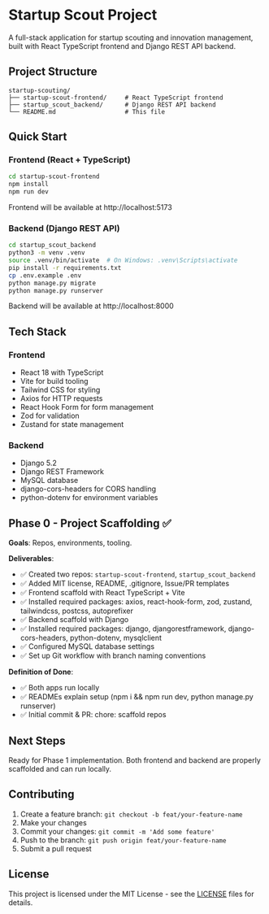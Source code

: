 # Startup Scout Project

A full-stack application for startup scouting and innovation management, built with React TypeScript frontend and Django REST API backend.

## Project Structure

```
startup-scouting/
├── startup-scout-frontend/     # React TypeScript frontend
├── startup_scout_backend/      # Django REST API backend
└── README.md                   # This file
```

## Quick Start

### Frontend (React + TypeScript)
```bash
cd startup-scout-frontend
npm install
npm run dev
```
Frontend will be available at http://localhost:5173

### Backend (Django REST API)
```bash
cd startup_scout_backend
python3 -m venv .venv
source .venv/bin/activate  # On Windows: .venv\Scripts\activate
pip install -r requirements.txt
cp .env.example .env
python manage.py migrate
python manage.py runserver
```
Backend will be available at http://localhost:8000

## Tech Stack

### Frontend
- React 18 with TypeScript
- Vite for build tooling
- Tailwind CSS for styling
- Axios for HTTP requests
- React Hook Form for form management
- Zod for validation
- Zustand for state management

### Backend
- Django 5.2
- Django REST Framework
- MySQL database
- django-cors-headers for CORS handling
- python-dotenv for environment variables

## Phase 0 - Project Scaffolding ✅

**Goals**: Repos, environments, tooling.

**Deliverables**:
- ✅ Created two repos: `startup-scout-frontend`, `startup_scout_backend`
- ✅ Added MIT license, README, .gitignore, Issue/PR templates
- ✅ Frontend scaffold with React TypeScript + Vite
- ✅ Installed required packages: axios, react-hook-form, zod, zustand, tailwindcss, postcss, autoprefixer
- ✅ Backend scaffold with Django
- ✅ Installed required packages: django, djangorestframework, django-cors-headers, python-dotenv, mysqlclient
- ✅ Configured MySQL database settings
- ✅ Set up Git workflow with branch naming conventions

**Definition of Done**:
- ✅ Both apps run locally
- ✅ READMEs explain setup (npm i && npm run dev, python manage.py runserver)
- ✅ Initial commit & PR: chore: scaffold repos

## Next Steps

Ready for Phase 1 implementation. Both frontend and backend are properly scaffolded and can run locally.

## Contributing

1. Create a feature branch: `git checkout -b feat/your-feature-name`
2. Make your changes
3. Commit your changes: `git commit -m 'Add some feature'`
4. Push to the branch: `git push origin feat/your-feature-name`
5. Submit a pull request

## License

This project is licensed under the MIT License - see the [LICENSE](LICENSE) files for details.
